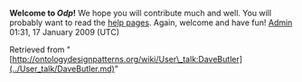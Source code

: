 __Welcome to _Odp_!__ We hope you will contribute much and well. 
You will probably want to read the [help pages](http://ontologydesignpatterns.org/wiki/Help:Contents "Help:Contents"). Again, welcome and have fun! [Admin](http://ontologydesignpatterns.org/wiki/index.php?title=User:Admin&action=edit&redlink=1 "User:Admin (not yet written)") 01:31, 17 January 2009 (UTC)





Retrieved from "[http://ontologydesignpatterns.org/wiki/User\_talk:DaveButler](../User_talk/DaveButler.md)"